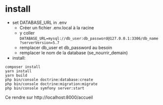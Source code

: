 # install
- set DATABASE_URL in .env
    - Créer un fichier .env.local à la racine
    - y coller `DATABASE_URL=mysql://db_user:db_password@127.0.0.1:3306/db_name?serverVersion=5.7`
    - remplacer db_user et db_password au besoin
    - remplacer le nom de la database (se_nourrir_demain)
- install:
```
composer install
yarn install
yarn build 
php bin/console doctrine:database:create
php bin/console doctrine:migration:migrate
php bin/console symfony server:start
```

Ce rendre sur http://localhost:8000/accueil
